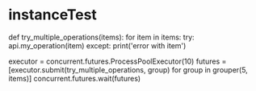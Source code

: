 # instanceTest

def try_multiple_operations(items):
    for item in items:
        try:
            api.my_operation(item)
        except:
            print('error with item')

executor = concurrent.futures.ProcessPoolExecutor(10)
futures = [executor.submit(try_multiple_operations, group) 
           for group in grouper(5, items)]
concurrent.futures.wait(futures)
